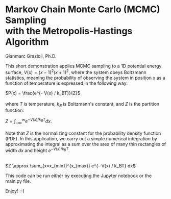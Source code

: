 # Markov Chain Monte Carlo (MCMC) Sampling <br> with the Metropolis-Hastings Algorithm
Gianmarc Grazioli, Ph.D.

This short demonstration applies MCMC sampling to a 1D potential energy surface, $V(x) = (x-1)^2(x+1)^2$, where the system obeys Boltzmann statistics, meaning the probability of observing the system in position $x$ as a function of temperature is expressed in the following way:

$P(x) = \frac{e^{- V(x) / k_BT}}{Z}$ <br><br>
where $T$ is temperature, $k_B$ is Boltzmann's constant, and $Z$ is the partition function:<br>

$Z = \int_{-\infty}^{\infty} e^{- V(x) / k_BT} dx$. <br><br>
Note that $Z$ is the normalizing constant for the probability density function (PDF). In this application, we carry out a simple numerical integration by approximating the integral as a sum over the area of many thin rectangles of width $dx$ and height $e^{- V(x) / k_BT}$. <br><br>

$Z \approx \sum_{x=x_{min}}^{x_{max}} e^{- V(x) / k_BT} dx$

This code can be run either by executing the Jupyter notebook or the main.py file.

Enjoy! :-)